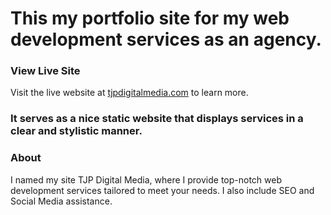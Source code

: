 # This my portfolio site for my web development services as an agency.

### View Live Site

Visit the live website at [tjpdigitalmedia.com](https://tjpdigitalmedia.com) to learn more.

### It serves as a nice static website that displays services in a clear and stylistic manner.

### About

I named my site TJP Digital Media, where I provide top-notch web development services tailored to meet your needs. I also include SEO and Social Media assistance.
